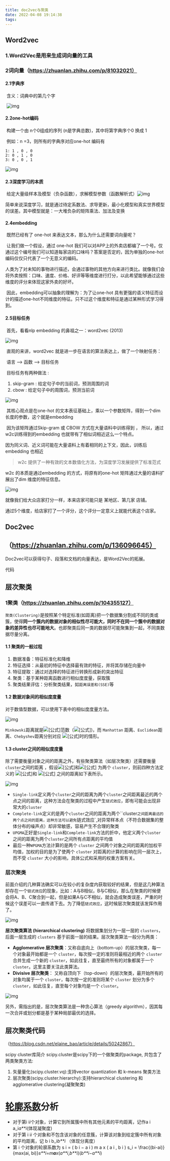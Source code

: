 ```yaml
---
title: doc2vec与聚类
date: 2022-04-08 19:14:38
tags:
---
```


## Word2vec

### 1.Word2Vec是用来生成词向量的工具

### 2词向量（https://zhuanlan.zhihu.com/p/81032021）

#### 	2.1字典序

​	含义：词典中的第几个字

​	![img](https://pic1.zhimg.com/80/v2-3c9a38cc5722f46beffcc10470237768_720w.jpg)

#### 	2.2one-hot编码

​	构建一个由 n个0组成的序列 (n是字典总数)，其中将第字典序个0 换成 1

​	例如：n =3，则所有的字典序对应one-hot 编码有

```text
1: 1 , 0 , 0
2: 0 , 1 , 0
3: 0 , 0 , 1
```

![img](https://pic1.zhimg.com/80/v2-e1a97fadf10aaf6e62a5f2ed807800d4_720w.jpg)

#### 	2.3深度学习的本质

​	给定大量级样本及模型（负杂函数），求解模型参数（函数解析式）![img](https://pic2.zhimg.com/80/v2-c79467c3bc8e519b67f720924d3874f1_720w.jpg)

​	简单来说深度学习，就是通过待定系数法、求导更新，最小化模型和真实世界模型的误差。其中模型就是：一大堆负杂的矩阵乘法、加法及变换

#### 	2.4embedding

​	既然已经有了 one-hot 来表达文本，那么为什么还需要词向量呢？

​	让我们做一个假设，通过 one-hot 我们可以对APP上的外卖店都编了一个号。仅通过这个编号我们可以知道每家店的口味吗？答案是否定的，因为单独的one-hot 编码仅仅只代表了一个无意义的编码。

​	人类为了对未知的事物进行描述，会通过事物的其他方向来进行类比。就像我们会将外卖按照：口味、速度、价格、好评等等维度进行打分，以此希望能够通过这些维度的评分来体现这家外卖的好坏。

​	因此，embedding可以抽象的理解为：为了让one-hot 具有更强的语义特征而设计的描述one-hot不同维度的特征。只不过这个维度和特征是通过某种形式学习得到。

#### 	2.5目标任务

​	首先，看看nlp embedding 的鼻祖之一：word2vec (2013)

![img](https://pic1.zhimg.com/80/v2-3d7e19c00358605c893e51d666327284_720w.png)

​	直观的来讲，word2vec 就是进一步在语言的算法表达上，做了一个映射任务：

​	语言 ——> 函数 ——> 目标任务

​	目标任务有两种做法 :

1. skip-gram : 给定句子中的当前词，预测周围的词
2. cbow : 给定句子中的周围词，预测当前词

![img](https://pic2.zhimg.com/80/v2-3677468e93f3ed0b1b15244a39373e51_720w.jpg)

​	其核心观点是在one-hot 的文本表征基础上，乘以一个参数矩阵，得到一个dim 长度的参数，这个就是embedding

​	因为该矩阵通过Skip-gram 或 CBOW 方式在大量语料中训练得到 ， 所以，通过w2c训练得到的embedding 也就带有了相似词相近这么一个特点。

​	因为同义词、近义词可能在大量语料上有着相同的上下文，因此，训练后embedding 也相近

> w2c 提供了一种有效的文本数值化方法，为深度学习发展提供了标准范式





w2c 的本质是通过embedding 的方式，将原有的one-hot 矩阵通过大量的语料扩展出了dim 维度的特征信息。

![img](https://pic4.zhimg.com/80/v2-564acd6b926af536a9abcc2739b5b85f_720w.jpg)

就像我们给大众店家打分一样，本来店家可能只是 某地区、第几家 店铺。

通过5个维度，给店家打了一个评分，这个评分一定意义上就能代表这个店家。



## Doc2vec

## （https://zhuanlan.zhihu.com/p/136096645）

Doc2vec可以获得句子、段落和文档的向量表达，是Word2Vec的拓展。

代码



## 层次聚类

### 1聚类（https://zhuanlan.zhihu.com/p/104355127）

`聚类(Clustering)`是按照某个特定标准(如距离)把一个数据集分割成不同的类或簇，使得**同一个簇内的数据对象的相似性尽可能大，同时不在同一个簇中的数据对象的差异性也尽可能地大**。也即聚类后同一类的数据尽可能聚集到一起，不同类数据尽量分离。



#### **1.1 聚类的一般过程**

1. 数据准备：特征标准化和降维
2. 特征选择：从最初的特征中选择最有效的特征，并将其存储在向量中
3. 特征提取：通过对选择的特征进行转换形成新的突出特征
4. 聚类：基于某种距离函数进行相似度度量，获取簇
5. 聚类结果评估：分析聚类结果，如`距离误差和(SSE)`等

#### **1.2 数据对象间的相似度度量**

对于数值型数据，可以使用下表中的相似度度量方法。

![img](https://pic3.zhimg.com/80/v2-921d5ff0b665e67d5df54047b9d6531a_720w.jpg)

`Minkowski`距离就是![[公式]](https://www.zhihu.com/equation?tex=+Lp+)范数（![[公式]](https://www.zhihu.com/equation?tex=p%E2%89%A51))，而 `Manhattan` 距离、`Euclidean`距离、`Chebyshev`距离分别对应 ![[公式]](https://www.zhihu.com/equation?tex=p%3D1%2C2%2C%E2%88%9E+)时的情形。

#### **1.3 cluster之间的相似度度量**

除了需要衡量对象之间的距离之外，有些聚类算法（如层次聚类）还需要衡量`cluster`之间的距离 ，假设![[公式]](https://www.zhihu.com/equation?tex=+C_i+)和![[公式]](https://www.zhihu.com/equation?tex=+C_j) 为两个 `cluster`，则前四种方法定义的 ![[公式]](https://www.zhihu.com/equation?tex=C_i+)和 ![[公式]](https://www.zhihu.com/equation?tex=C_j) 之间的距离如下表所示。

![img](https://pic4.zhimg.com/80/v2-efc243a0fd595089412bd617eaa0d78b_720w.jpg)

- `Single-link`定义两个`cluster`之间的距离为两个`cluster`之间距离最近的两个点之间的距离，这种方法会在聚类的过程中产生`链式效应`，即有可能会出现非常大的`cluster`
- `Complete-link`定义的是两个`cluster`之间的距离为两个``cluster`之间距离最远的两个点之间的距离，这种方法可以避免`链式效应`,对异常样本点（不符合数据集的整体分布的噪声点）却非常敏感，容易产生不合理的聚类
- `UPGMA`正好是`Single-link`和`Complete-link`方法的折中，他定义两个`cluster`之间的距离为两个`cluster`之间所有点距离的平均值
- 最后一种`WPGMA`方法计算的是两个 `cluster` 之间两个对象之间的距离的加权平均值，加权的目的是为了使两个 `cluster` 对距离的计算的影响在同一层次上，而不受 `cluster` 大小的影响，具体公式和采用的权重方案有关。



### 层次聚类

前面介绍的几种算法确实可以在较小的复杂度内获取较好的结果，但是这几种算法却存在一个`链式效应`的现象，比如：A与B相似，B与C相似，那么在聚类的时候便会将A、B、C聚合到一起，但是如果A与C不相似，就会造成聚类误差，严重的时候这个误差可以一直传递下去。为了降低`链式效应`，这时候层次聚类就该发挥作用了。

![img](https://pic3.zhimg.com/80/v2-0141f21130b60f7ac23fa05d7e417cee_720w.jpg)

**层次聚类算法 (hierarchical clustering)** 将数据集划分为一层一层的 `clusters`，后面一层生成的 `clusters` 基于前面一层的结果。层次聚类算法一般分为两类：

- **Agglomerative 层次聚类**：又称自底向上（bottom-up）的层次聚类，每一个对象最开始都是一个 `cluster`，每次按一定的准则将最相近的两个 `cluster` 合并生成一个新的 `cluster`，如此往复，直至最终所有的对象都属于一个 `cluster`。这里主要关注此类算法。
- **Divisive 层次聚类**： 又称自顶向下（top-down）的层次聚类，最开始所有的对象均属于一个 `cluster`，每次按一定的准则将某个 `cluster` 划分为多个 `cluster`，如此往复，直至每个对象均是一个 `cluster`。

![img](https://pic2.zhimg.com/80/v2-be2a7cf798fdc983e6521a68b1eb952d_720w.jpg)

另外，需指出的是，层次聚类算法是一种贪心算法（greedy algorithm），因其每一次合并或划分都是基于某种局部最优的选择。



## 层次聚类代码

（https://blog.csdn.net/elaine_bao/article/details/50242867）

scipy cluster库简介
scipy.cluster是scipy下的一个做聚类的package, 共包含了两类聚类方法:
1. 矢量量化(scipy.cluster.vq):支持vector quantization 和 k-means 聚类方法
2. 层次聚类(scipy.cluster.hierarchy):支持hierarchical clustering 和 agglomerative clustering(凝聚聚类)





# [轮廓系数](https://so.csdn.net/so/search?q=轮廓系数&spm=1001.2101.3001.7020)分析

- 对于第i i*i*个对象，计算它到所属簇中所有其他元素的平均距离，记作a i a_i*a**i*(体现凝聚度)
- 对于第 i i*i* 个对象和不包含该对象的任意簇，计算该对象到给定簇中所有对象的平均距离，记 b i b_i*b**i* （体现分离度）
- 第 i 个对象的轮廓系数为 s i = ( b i − a i ) m a x ( a i , b i ) s_i = \frac{(bi-ai)}{max(ai, bi)}*s**i*=*m**a**x*(*a**i*,*b**i*)(*b**i*−*a**i*)

